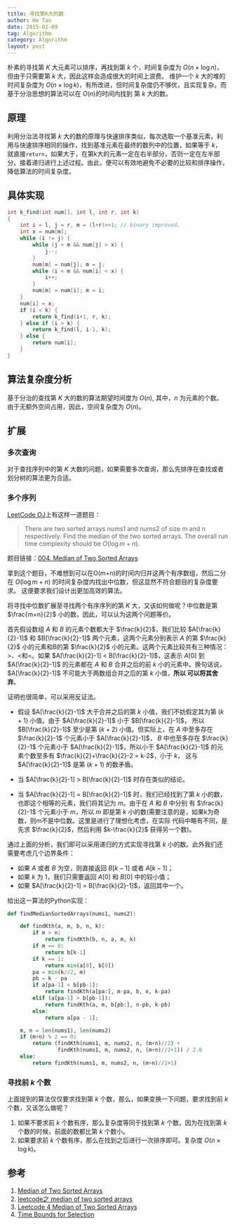 ```yaml
---
title: 寻找第K大的数
author: He Tao
date: 2015-02-09
tag: Algorithm
category: Algorithm
layout: post
---
```


朴素的寻找第 $K$ 大元素可以排序，再找到第 $k$ 个，时间复杂度为 $O(n \times \log{n})$，但由于只需要第 $k$ 大，因此这样会造成很大的时间上浪费。
维护一个 $k$ 大的堆的时间复杂度为 $O(n \times \log{k})$，有所改进，但时间复杂度仍不够优，且实现复杂。而基于分治思想的算法可以在 $O(n)$的时间内找到
第 $k$ 大的数。

<!--more-->

原理
----

利用分治法寻找第 $k$ 大的数的原理与快速排序类似，每次选取一个基准元素，利用与快速排序相同的操作，找到基准元素在最终的数列中的位置，如果等于 $k$，
就直接`return`，如果大于，在第k大的元素一定在右半部分，否则一定在左半部分。接着递归进行上述过程。由此，便可以有效地避免不必要的比较和排序操作，
降低算法的时间复杂度。

具体实现
-------

~~~cpp
int k_find(int num[], int l, int r, int k)
{
    int i = l, j = r, m = (l+r)>>1; // binary improved.
    int x = num[m];
    while (i != j) {
        while (j > m && num[j] > x) {
            j--;
        }
        num[m] = num[j]; m = j;
        while (i < m && num[i] < x) {
            i++;
        }
        num[m] = num[i]; m = i;
    }
    num[i] = x;
    if (i < k) {
        return k_find(i+1, r, k);
    } else if (i > k) {
        return k_find(l, i-1, k);
    } else {
        return num[i];
    }
}
~~~

算法复杂度分析
-------------

基于分治的查找第 $K$ 大的数的算法期望时间度为 $O(n)$, 其中，$n$ 为元素的个数。由于无额外空间占用，因此，空间复杂度为 $O(n)$。

扩展
----

### 多次查询

对于查找序列中的第 $K$ 大数的问题，如果需要多次查询，那么先排序在查找或者划分树的算法更为合适。

### 多个序列

[LeetCode OJ](https://leetcode.com/)上有这样一道题目：

> There are two sorted arrays nums1 and nums2 of size m and n respectively. Find the median of the two sorted arrays.
> The overall run time complexity should be $O(\log{m+n})$.

题目链接：[004. Median of Two Sorted Arrays](https://leetcode.com/problems/median-of-two-sorted-arrays/)

拿到这个题目，不难想到可以在O(m+n)的时间内归并这两个有序数组，然后二分在 $O(\log{m+n})$ 的时间复杂度内找出中位数，但这显然不符合题目的复杂度要求。
这便要求我们设计出更加高效的算法。

将寻找中位数扩展至寻找两个有序序列的第 $K$ 大，又该如何做呢？中位数是第 $\frac{m+n}{2}$ 小的数，因此，可以认为这两个问题等价。

首先假设数组 $A$ 和 $B$ 的元素个数都大于 $\frac{k}{2}$，我们比较 $A[\frac{k}{2}-1]$ 和 $B[\frac{k}{2}-1]$ 两个元素，这两个元素分别表示 $A$ 的第 $\frac{k}{2}$
小的元素和B的第 $\frac{k}{2}$ 小的元素。这两个元素比较共有三种情况：$>$、$<$和$=$。如果 $A[\frac{k}{2}-1] < B[\frac{k}{2}-1]$，这表示 $A[0]$
到 $A[\frac{k}{2}-1]$ 的元素都在 $A$ 和 $B$ 合并之后的前 $k$ 小的元素中。换句话说，$A[\frac{k}{2}-1]$ 不可能大于两数组合并之后的第 $k$ 小值，**所以
可以将其舍弃**。

证明也很简单，可以采用反证法。

+ 假设 $A[\frac{k}{2}-1]$ 大于合并之后的第 $k$ 小值，我们不妨假定其为第 $(k+1)$ 小值。由于 $A[\frac{k}{2}-1]$ 小于 $B[\frac{k}{2}-1]$，
所以 $B[\frac{k}{2}-1]$ 至少是第 $(k+2)$ 小值。但实际上，在 $A$ 中至多存在 $\frac{k}{2}-1$ 个元素小于 $A[\frac{k}{2}-1]$，
$B$ 中也至多存在 $\frac{k}{2}-1$ 个元素小于 $A[\frac{k}{2}-1]$，所以小于 $A[\frac{k}{2}-1]$ 的元素个数至多有 $\frac{k}{2}+\frac{k}{2}-2 = k-2$，小于 $k$，
这与 $A[\frac{k}{2}-1]$ 是第 $(k+1)$ 的数矛盾。

+ 当 $A[\frac{k}{2}-1] > B[\frac{k}{2}-1]$ 时存在类似的结论。

+ 当 $A[\frac{k}{2}-1] = B[\frac{k}{2}-1]$ 时，我们已经找到了第 $k$ 小的数，也即这个相等的元素，我们将其记为 $m$。由于在 $A$ 和 $B$ 中分别
有 $\frac{k}{2}-1$ 个元素小于 $m$，所以 $m$ 即是第 $k$ 小的数(需要注意的是，如果k为奇数，则m不是中位数。这里是进行了理想化考虑，在实际
代码中略有不同，是先求 $\frac{k}{2}$，然后利用 $k-\frac{k}{2}$ 获得另一个数)。

通过上面的分析，我们即可以采用递归的方式实现寻找第 $k$ 小的数。此外我们还需要考虑几个边界条件：

+ 如果 $A$ 或者 $B$ 为空，则直接返回 $B[k-1]$ 或者 $A[k-1]$；
+ 如果 $k$ 为 $1$，我们只需要返回 $A[0]$ 和 $B[0]$ 中的较小值；
+ 如果 $A[\frac{k}{2}-1] = B[\frac{k}{2}-1]$，返回其中一个。

给出这一算法的Python实现：

~~~python
def findMedianSortedArrays(nums1, nums2):

    def findKth(a, m, b, n, k):
        if m > n:
            return findKth(b, n, a, m, k)
        if m == 0:
            return b[k-1]
        if k == 1:
            return min(a[0], b[0])
        pa = min(k//2, m)
        pb = k - pa
        if a[pa-1] < b[pb-1]:
            return findKth(a[pa:], m-pa, b, n, k-pa)
        elif (a[pa-1] > b[pb-1]):
            return findKth(a, m, b[pb:], n-pb, k-pb)
        else:
            return a[pa - 1];

    m, n = len(nums1), len(nums2)
    if (m+n) % 2 == 0:
        return (findKth(nums1, m, nums2, n, (m+n)//2) +
                findKth(nums1, m, nums2, n, (m+n)//2+1)) / 2.0
    else:
        return findKth(nums1, m, nums2, n, (m+n)//2+1)
~~~

### 寻找前 $k$ 个数

上面提到的算法仅仅要求找到第 $k$ 个数，那么，如果变换一下问题，要求找到前 $k$ 个数，又该怎么做呢？

1. 如果不要求前 $k$ 个数有序，那么复杂度等同于找到第 $k$ 个数，因为在找到第 $k$ 个数的时候，前面的数都比第 $k$ 个数小。
2. 如果要求前 $k$ 个数有序，那么在找到之后进行一次排序即可。复杂度 $O(n \times \log{k})$。

参考
-----

1. [Median of Two Sorted Arrays](http://articles.leetcode.com/2011/03/median-of-two-sorted-arrays.html)
2. [leetcode之 median of two sorted arrays](http://blog.csdn.net/yutianzuijin/article/details/11499917/)
3. [Leetcode 4 Median of Two Sorted Arrays](http://blog.csdn.net/zxzxy1988/article/details/8587244)
4. [Time Bounds for Selection](http://people.csail.mit.edu/rivest/BlumFloydPrattRivestTarjan-TimeBoundsForSelection.pdf)

